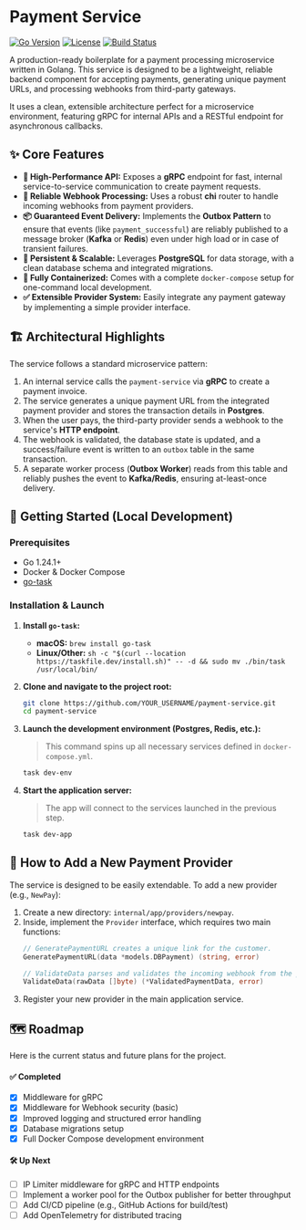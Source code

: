 # Payment Service

<p align="left">
  <a href="#"><img src="https://img.shields.io/badge/go-1.24.1+-blue.svg" alt="Go Version"></a>
  <a href="https://github.com/YOUR_USERNAME/payment-service/blob/main/LICENSE"><img src="https://img.shields.io/github/license/YOUR_USERNAME/payment-service" alt="License"></a>
  <a href="https://github.com/YOUR_USERNAME/payment-service/actions"><img src="https://img.shields.io/github/actions/workflow/status/YOUR_USERNAME/payment-service/go.yml?branch=main" alt="Build Status"></a>
</p>

A production-ready boilerplate for a payment processing microservice written in Golang. This service is designed to be a lightweight, reliable backend component for accepting payments, generating unique payment URLs, and processing webhooks from third-party gateways.

It uses a clean, extensible architecture perfect for a microservice environment, featuring gRPC for internal APIs and a RESTful endpoint for asynchronous callbacks.

## ✨ Core Features

- **🚀 High-Performance API:** Exposes a **gRPC** endpoint for fast, internal service-to-service communication to create payment requests.
- **🔌 Reliable Webhook Processing:** Uses a robust **chi** router to handle incoming webhooks from payment providers.
- **📦 Guaranteed Event Delivery:** Implements the **Outbox Pattern** to ensure that events (like `payment_successful`) are reliably published to a message broker (**Kafka** or **Redis**) even under high load or in case of transient failures.
- **💾 Persistent & Scalable:** Leverages **PostgreSQL** for data storage, with a clean database schema and integrated migrations.
- **🐳 Fully Containerized:** Comes with a complete `docker-compose` setup for one-command local development.
- **✅ Extensible Provider System:** Easily integrate any payment gateway by implementing a simple provider interface.

## 🏗️ Architectural Highlights

The service follows a standard microservice pattern:

1.  An internal service calls the `payment-service` via **gRPC** to create a payment invoice.
2.  The service generates a unique payment URL from the integrated payment provider and stores the transaction details in **Postgres**.
3.  When the user pays, the third-party provider sends a webhook to the service's **HTTP endpoint**.
4.  The webhook is validated, the database state is updated, and a success/failure event is written to an `outbox` table in the same transaction.
5.  A separate worker process (**Outbox Worker**) reads from this table and reliably pushes the event to **Kafka/Redis**, ensuring at-least-once delivery.

## 🔧 Getting Started (Local Development)

### Prerequisites
- Go 1.24.1+
- Docker & Docker Compose
- [go-task](https://taskfile.dev/installation/)

### Installation & Launch

1.  **Install `go-task`:**

    *   **macOS:** `brew install go-task`
    *   **Linux/Other:** `sh -c "$(curl --location https://taskfile.dev/install.sh)" -- -d && sudo mv ./bin/task /usr/local/bin/`

2.  **Clone and navigate to the project root:**

    ```bash
    git clone https://github.com/YOUR_USERNAME/payment-service.git
    cd payment-service
    ```

3.  **Launch the development environment (Postgres, Redis, etc.):**

    > This command spins up all necessary services defined in `docker-compose.yml`.
    ```bash
    task dev-env
    ```

4.  **Start the application server:**
    > The app will connect to the services launched in the previous step.
    ```bash
    task dev-app
    ```

## 🔌 How to Add a New Payment Provider

The service is designed to be easily extendable. To add a new provider (e.g., `NewPay`):

1.  Create a new directory: `internal/app/providers/newpay`.
2.  Inside, implement the `Provider` interface, which requires two main functions:
    ```go
    // GeneratePaymentURL creates a unique link for the customer.
    GeneratePaymentURL(data *models.DBPayment) (string, error)

    // ValidateData parses and validates the incoming webhook from the provider.
    ValidateData(rawData []byte) (*ValidatedPaymentData, error)
    ```
3.  Register your new provider in the main application service.

## 🗺️ Roadmap

Here is the current status and future plans for the project.

#### ✅ Completed
- [x] Middleware for gRPC
- [x] Middleware for Webhook security (basic)
- [x] Improved logging and structured error handling
- [x] Database migrations setup
- [x] Full Docker Compose development environment

#### 🛠️ Up Next
- [ ] IP Limiter middleware for gRPC and HTTP endpoints
- [ ] Implement a worker pool for the Outbox publisher for better throughput
- [ ] Add CI/CD pipeline (e.g., GitHub Actions for build/test)
- [ ] Add OpenTelemetry for distributed tracing